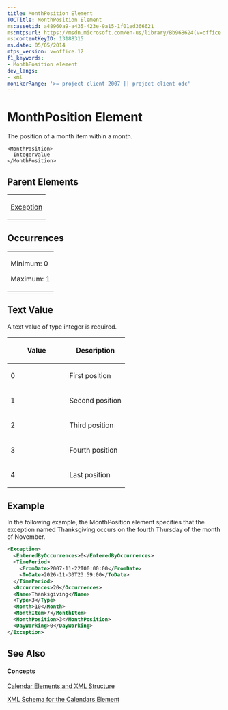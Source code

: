 ```yaml
---
title: MonthPosition Element
TOCTitle: MonthPosition Element
ms:assetid: a48960a9-a435-423e-9a15-1f01ed366621
ms:mtpsurl: https://msdn.microsoft.com/en-us/library/Bb968624(v=office.12)
ms:contentKeyID: 13188315
ms.date: 05/05/2014
mtps_version: v=office.12
f1_keywords:
- MonthPosition element
dev_langs:
- xml
monikerRange: '>= project-client-2007 || project-client-odc'
---
```


# MonthPosition Element




The position of a month item within a month.

    <MonthPosition>
      IntegerValue
    </MonthPosition>

## Parent Elements

<table>
<colgroup>
<col style="width: 100%" />
</colgroup>
<tbody>
<tr class="odd">
<td><p><a href="exception-element.md">Exception</a></p></td>
</tr>
</tbody>
</table>

## Occurrences

<table>
<colgroup>
<col style="width: 100%" />
</colgroup>
<tbody>
<tr class="odd">
<td><p>Minimum: 0</p>
<p>Maximum: 1</p></td>
</tr>
</tbody>
</table>

## Text Value

A text value of type integer is required.

<table>
<colgroup>
<col style="width: 50%" />
<col style="width: 50%" />
</colgroup>
<thead>
<tr class="header">
<th><p>Value</p></th>
<th><p>Description</p></th>
</tr>
</thead>
<tbody>
<tr class="odd">
<td><p>0</p></td>
<td><p>First position</p></td>
</tr>
<tr class="even">
<td><p>1</p></td>
<td><p>Second position</p></td>
</tr>
<tr class="odd">
<td><p>2</p></td>
<td><p>Third position</p></td>
</tr>
<tr class="even">
<td><p>3</p></td>
<td><p>Fourth position</p></td>
</tr>
<tr class="odd">
<td><p>4</p></td>
<td><p>Last position</p></td>
</tr>
</tbody>
</table>

## Example

In the following example, the MonthPosition element specifies that the exception named Thanksgiving occurs on the fourth Thursday of the month of November.

``` xml
<Exception>
  <EnteredByOccurrences>0</EnteredByOccurrences>
  <TimePeriod>
    <FromDate>2007-11-22T00:00:00</FromDate>
    <ToDate>2026-11-30T23:59:00</ToDate>
  </TimePeriod>
  <Occurrences>20</Occurrences>
  <Name>Thanksgiving</Name>
  <Type>3</Type>
  <Month>10</Month>
  <MonthItem>7</MonthItem>
  <MonthPosition>3</MonthPosition>
  <DayWorking>0</DayWorking>
</Exception>
```

## See Also

#### Concepts

[Calendar Elements and XML Structure](calendar-elements-and-xml-structure.md)

[XML Schema for the Calendars Element](xml-schema-for-the-calendars-element.md)

